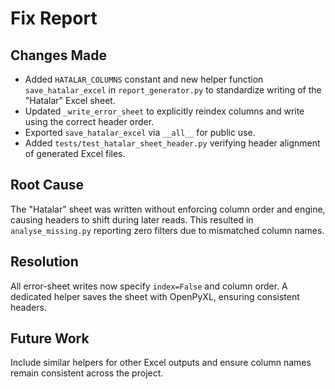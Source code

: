 # Fix Report

## Changes Made
- Added `HATALAR_COLUMNS` constant and new helper function `save_hatalar_excel` in `report_generator.py` to standardize writing of the "Hatalar" Excel sheet.
- Updated `_write_error_sheet` to explicitly reindex columns and write using the correct header order.
- Exported `save_hatalar_excel` via `__all__` for public use.
- Added `tests/test_hatalar_sheet_header.py` verifying header alignment of generated Excel files.

## Root Cause
The "Hatalar" sheet was written without enforcing column order and engine, causing headers to shift during later reads. This resulted in `analyse_missing.py` reporting zero filters due to mismatched column names.

## Resolution
All error-sheet writes now specify `index=False` and column order. A dedicated helper saves the sheet with OpenPyXL, ensuring consistent headers.

## Future Work
Include similar helpers for other Excel outputs and ensure column names remain consistent across the project.
